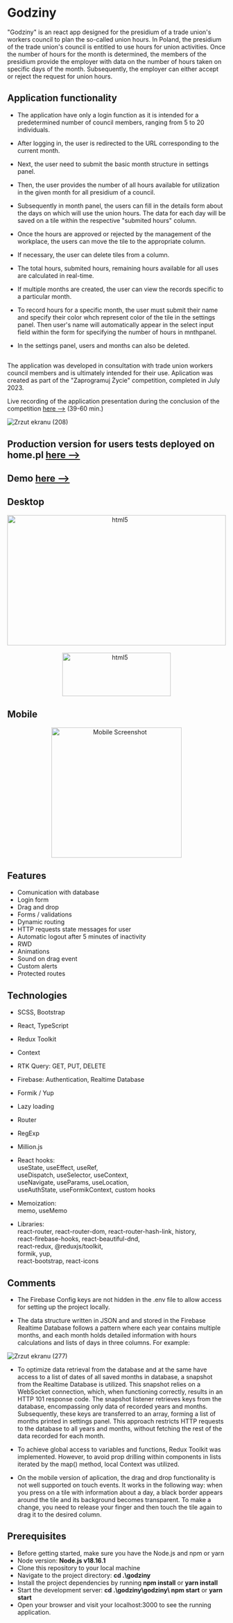 # Godziny

"Godziny" is an react app designed for the presidium of a trade union's workers council to plan the so-called union hours. In Poland, the presidium of the trade union's council is entitled to use hours for union activities. Once the number of hours for the month is determined, the members of the presidium provide the employer with data on the number of hours taken on specific days of the month. Subsequently, the employer can either accept or reject the request for union hours.

## Application functionality

- The application have only a login function as it is intended for a predetermined number of council members, ranging from 5 to 20 individuals.
- After logging in, the user is redirected to the URL corresponding to the current month.
- Next, the user need to submit the basic month structure in settings panel.
- Then, the user provides the number of all hours available for utilization in the given month for all presidium of a council.
- Subsequently in month panel, the users can fill in the details form about the days on which will use the union hours. The data for each day will be saved on a tile within the respective "submited hours" column.
- Once the hours are approved or rejected by the management of the workplace, the users can move the tile to the appropriate column.
- If necessary, the user can delete tiles from a column.
- The total hours, submited hours, remaining hours available for all uses are calculated in real-time.
- If multiple months are created, the user can view the records specific to a particular month.
- To record hours for a specific month, the user must submit their name and specify their color whch represent color of the tile in the settings panel. Then user's name will automatically appear in the select input field within the form for specifying the number of hours in mnthpanel.
- In the settings panel, users and months can also be deleted.

  ##

The application was developed in consultation with trade union workers council members and is ultimately intended for their use. Aplication was created as part of the "Zaprogramuj Życie" competition, completed in July 2023. 

Live recording of the application presentation during the conclusion of the competition <a href = "https://krzysztofe.github.io/godziny/"> here --></a>  (39-60 min.)

![Zrzut ekranu (208)](https://github.com/Krzysztofe/godziny/assets/96065197/7e2aa8bb-a065-4f4f-bc3d-a3da0b506897)

  ##
## Production version for users tests deployed on home.pl <a href = "https://godziny.ozzip.pl/"> here --></a>
## Demo <a href = "https://krzysztofe.github.io/godziny/"> here --></a>

## Desktop

 <div align="center">
  <img src="https://github.com/Krzysztofe/godziny/assets/96065197/2d76af0e-c3d9-4cdf-9b9a-eb0bdecc945d" alt="html5" width="504" height="300"/> 
</div> <br/>

 <div align="center">
  <img src="https://github.com/Krzysztofe/godziny/assets/96065197/04c9c0d2-a4b9-43d4-a07e-3036b6edd5ee" alt="html5" width="250" height="100" margin = "30"/> 
</div>

## Mobile
 <div align="center">
<img src="https://github.com/Krzysztofe/godziny/assets/96065197/037d656d-59f6-4a97-a8c8-0da13b37e4fd" width="300" alt="Mobile Screenshot">
</div>

## Features

* Comunication with database
* Login form 
* Drag and drop
* Forms / validations 
* Dynamic routing
* HTTP requests state messages for user
* Automatic logout after 5 minutes of inactivity
* RWD
* Animations
* Sound on drag event
* Custom alerts
* Protected routes


## Technologies

* SCSS, Bootstrap
* React, TypeScript
* Redux Toolkit
* Context
* RTK Query: GET, PUT, DELETE
* Firebase: Authentication, Realtime Database 
* Formik / Yup 
* Lazy loading
* Router
* RegExp
* Million.js

* React hooks: <br/> useState, useEffect, useRef, <br/> useDispatch, useSelector, useContext,<br/> useNavigate, useParams, useLocation, <br/> useAuthState, useFormikContext, custom hooks

* Memoization: <br/> memo, useMemo 

* Libraries: <br/>
react-router, react-router-dom, react-router-hash-link, history, <br/>
react-firebase-hooks, react-beautiful-dnd, <br/>
react-redux, @reduxjs/toolkit, <br/>
formik, yup, <br/>
react-bootstrap, react-icons







 ## Comments
* The Firebase Config keys are not hidden in the .env file to allow access for setting up the project locally.
 
* The data structure written in JSON and and stored in the Firebase Realtime Database follows a pattern where each year contains multiple months, and each month holds detailed information with hours calculations and lists of days in three columns. For example:

![Zrzut ekranu (277)](https://github.com/Krzysztofe/godziny/assets/96065197/5c8be24d-f17e-4fb1-8bbb-888da3dbb2d8)


* To optimize data retrieval from the database and at the same have access to a list of dates of all saved months in database, a snapshot from the Realtime Database is utilized. This snapshot relies on a WebSocket connection, which, when functioning correctly, results in an HTTP 101 response code. The snapshot listener retrieves keys from the database, encompassing only data of recorded years and months. Subsequently, these keys are transferred to an array, forming a list of months printed in settings panel. This approach restricts HTTP requests to the database to all years and months, without fetching the rest of the data recorded for each month.


* To achieve global access to variables and functions, Redux Toolkit was implemented. However, to avoid prop drilling within components in lists iterated by the map() method, local Context was utilized.

* On the mobile version of aplication, the drag and drop functionality is not well supported on touch events. It works in the following way: when you press on a tile with information about a day, a black border appears around the tile and its background becomes transparent. To make a change, you need to release your finger and then touch the tile again to drag it to the desired column.

## Prerequisites
* Before getting started, make sure you have the Node.js and npm or yarn
* Node version: **Node.js v18.16.1**
* Clone this repository to your local machine
* Navigate to the project directory: **cd .\godziny**
* Install the project dependencies by running **npm install** or **yarn install**
* Start the development server: **cd .\godziny\godziny\ npm start** or **yarn start**
* Open your browser and visit your localhost:3000 to see the running application.

